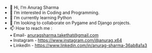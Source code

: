 - 👋 Hi, I’m Anurag Sharma
- 👀 I’m interested in Coding and Programming.
- 🌱 I’m currently learning Python
- 💞️ I’m looking to collaborate on Pygame and Django projects.
- 📫 How to reach me :<br>
        • Email- anuragsharma.takethat@gmail.com <br>
        • Instagram - https://www.instagram.com/@anurag.x64 <br>
        • LinkedIn - https://www.linkedin.com/in/anurag-sharma-36ab8a1a3 <br>



<!---
Anurag-PyDev/Anurag-PyDev is a ✨ special ✨ repository because its `README.md` (this file) appears on your GitHub profile.
You can click the Preview link to take a look at your changes.
--->
